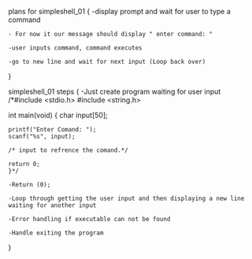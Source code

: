 plans for simpleshell_01 
{
    -display prompt and wait for user to type a command

    - For now it our message should display " enter command: "

    -user inputs command, command executes

    -go to new line and wait for next input (Loop back over)
}

simpleshell_01 steps
{
    -Just create program waiting for user input
    /*#include <stdio.h>
#include <string.h>

int main(void) {
    char input[50];

    printf("Enter Comand: ");
    scanf("%s", input);

    /* input to refrence the comand.*/ 

    return 0;
    }*/

    -Return (0); 

    -Loop through getting the user input and then displaying a new line waiting for another input

    -Error handling if executable can not be found

    -Handle exiting the program
}


